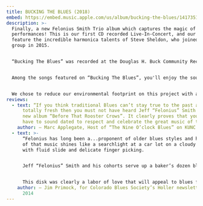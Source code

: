 ```yaml
---
title: BUCKING THE BLUES (2018)
embed: https://embed.music.apple.com/us/album/bucking-the-blues/1417351829?app=music
description: >-
  Finally, a new Felonius Smith Trio album which captures the magic of our live
  performances! This is our first CD recorded Live-In-Concert, and our first to
  feature the incredible harmonica talents of Steve Sheldon, who joined the
  group in 2015. 


  “Bucking The Blues” was recorded at the Douglas H. Buck Community Recreation Center in Littleton, Colorado on February 23, 2018. It was an evening which found the band in top form and the audience in high spirits. The album boasts 16 of our most requested songs, and captures a 75 minute concert on one disc! 


  Among the songs featured on “Bucking The Blues”, you'll enjoy the soulful vocals and nifty slide guitar work of Felonius Smith on the opening track, “Prodigal Son”; the dueling melodies of slide guitar and harmonica in a unique arrangement of “St. Louis Blues”. Four songs are propelled by the big toot of J. Scott Johnson's sousaphone, including “Down By The Riverside”, “Jealous Hearted Woman”, “Your Feet's Too Big” - and “Jelly Roll Baker” with the sousaphone laying down a mean rhumba beat! On “Spoonful”, the extended, improvised interplay between harmonica and baritone slide guitar is remarkable, as is the ominous growl of the upright bass played with a bow. Another treat is the vocal duet and funky tone of the 1930's National resonator mandolin on the jug band classic “Viola Lee Blues”; and finally a rip-roaring arrangement of the Blind Willie McTell standard “Statesboro Blues”. 


  We chose to reduce our environmental footprint on this project with a simple CD sleeve packaging. Click [HERE](https://feloniussmith.com/files/BuckLinerNotes2018.pdf) to view complete liner notes for all the details about the songs, instruments, plus art and production credits.
reviews:
  - text: “If you think traditional Blues can’t stay true to the past and still be
      totally fresh then you must not have heard Jeff “Felonius” Smith and his
      new album “Before That Rooster Crows”. It clearly proves that you don’t
      have to sound dated to respect and celebrate the great music of the past.”
    author: — Marc Applegate, Host of “The Nine O’clock Blues” on KUNC 91.5FM
  - text: >-
      “Felonius has long been a...proponent of older blues styles and his love
      of that music shines like a searchlight at a car lot on a cloudy night,
      with fluid slide and delicate finger picking.


      Jeff “Felonius” Smith and his cohorts serve up a baker’s dozen blues tunes in pre-WWII style, including six originals, and the emphasis is on fun....


      This disk was clearly a labor of love that will appeal to blues fans who enjoy unamplified music played on the porch or street corner...Count me in. ”
    author: — Jim Primock, for Colorado Blues Society’s Holler newsletter, Oct.-Nov.
      2014
---
```

